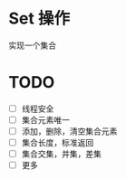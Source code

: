 # Set 操作

实现一个集合

# TODO
- [ ] 线程安全
- [ ] 集合元素唯一 
- [ ] 添加，删除，清空集合元素
- [ ] 集合长度，标准返回
- [ ] 集合交集，并集，差集
- [ ] 更多
